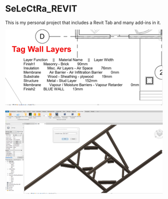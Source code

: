 # SeLeCtRa_REVIT
This is my personal project that includes a Revit Tab and many add-ins in it.


![alt text](CommandTab/1.png "Tag Wall Layer")

![alt text](Commandtab/4.png)
